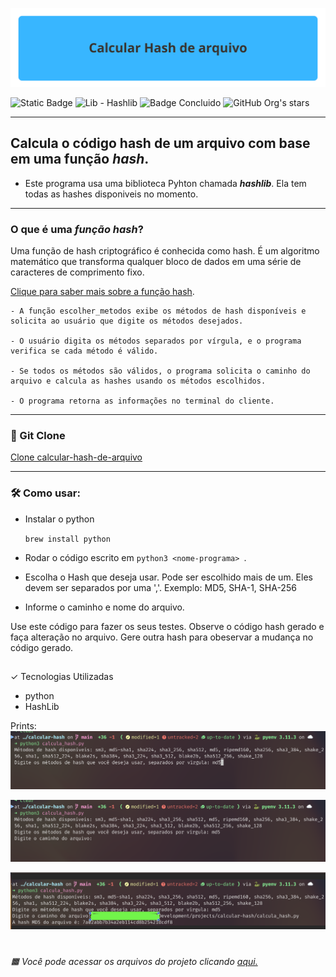 ![Nome do projeto: Calcular a Hash de um Arquivo.](/images/title-project.png)

![Static Badge](https://img.shields.io/badge/python-3?style=for-the-badge&color=blue)
![Lib - Hashlib](https://img.shields.io/static/v1?label=LIB&message=%20HASHLIB&color=orange&style=for-the-badge)
![Badge Concluido](https://img.shields.io/static/v1?label=STATUS&message=%20CONCLUIDO&color=GREEN&style=for-the-badge)
![GitHub Org's stars](https://img.shields.io/github/stars/cabraldasilvac?style=social)
<hr>

## Calcula o código hash de um arquivo com base em uma função **_hash_**.

- Este programa usa uma biblioteca Pyhton chamada **_hashlib_**. Ela tem todas as hashes disponiveis no momento.
<hr>

### O que é uma **_função hash_**?
<p>
    Uma função de hash criptográfico é conhecida como hash. É um algoritmo matemático que transforma qualquer bloco de dados em uma série de caracteres de comprimento fixo.

[Clique para saber mais sobre a função hash](https://pt.wikipedia.org/wiki/Fun%C3%A7%C3%A3o_hash).
</p>

<p>

    - A função escolher_metodos exibe os métodos de hash disponíveis e solicita ao usuário que digite os métodos desejados.

    - O usuário digita os métodos separados por vírgula, e o programa verifica se cada método é válido.

    - Se todos os métodos são válidos, o programa solicita o caminho do arquivo e calcula as hashes usando os métodos escolhidos.

    - O programa retorna as informações no terminal do cliente.

</p>
<hr>

### 📁 Git Clone
[Clone calcular-hash-de-arquivo](https://github.com/cabraldasilvac/calcular-hash-de-arquivo.git)
<hr>

### 🛠️ Como usar:
- Instalar o python

  `brew install python`

- Rodar o código escrito em
  `python3 <nome-programa> `.

- Escolha o Hash que deseja usar. Pode ser escolhido mais de um. Eles devem ser separados por uma ','.
  Exemplo: MD5, SHA-1, SHA-256

- Informe o caminho e nome do arquivo.

 Use este código para fazer os seus testes. Observe o código hash gerado e faça alteração no arquivo. Gere outra hash para obeservar a mudança no código gerado.

##

✓ Tecnologias Utilizadas
- python
- HashLib

Prints:
![img01](images/img01.png)

![img02](images/img02.png)

![img03](images/img03.png)
#

<h6>

🟧 Você pode acessar os arquivos do projeto clicando [aqui.](https://github.com/cabraldasilvac/calcular-hash-de-arquivo/tree/main/)
</h6>